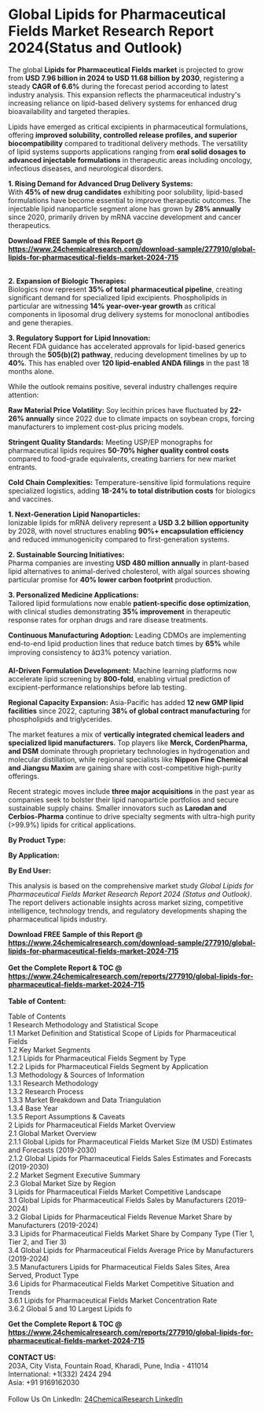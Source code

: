 <h1>Global Lipids for Pharmaceutical Fields Market Research Report 2024(Status and Outlook)</h1><p>The global <strong>Lipids for Pharmaceutical Fields market</strong> is projected to grow from <strong>USD 7.96 billion in 2024 to USD 11.68 billion by 2030</strong>, registering a steady <strong>CAGR of 6.6%</strong> during the forecast period according to latest industry analysis. This expansion reflects the pharmaceutical industry's increasing reliance on lipid-based delivery systems for enhanced drug bioavailability and targeted therapies.</p><p>Lipids have emerged as critical excipients in pharmaceutical formulations, offering <strong>improved solubility, controlled release profiles, and superior biocompatibility</strong> compared to traditional delivery methods. The versatility of lipid systems supports applications ranging from <strong>oral solid dosages to advanced injectable formulations</strong> in therapeutic areas including oncology, infectious diseases, and neurological disorders.</p><p><strong>1. Rising Demand for Advanced Drug Delivery Systems:</strong><br>
With <strong>45% of new drug candidates</strong> exhibiting poor solubility, lipid-based formulations have become essential to improve therapeutic outcomes. The injectable lipid nanoparticle segment alone has grown by <strong>28% annually</strong> since 2020, primarily driven by mRNA vaccine development and cancer therapeutics.</p><div><b>Download FREE Sample of this Report @ 
            <a href="https://www.24chemicalresearch.com/download-sample/277910/global-lipids-for-pharmaceutical-fields-market-2024-715">
            https://www.24chemicalresearch.com/download-sample/277910/global-lipids-for-pharmaceutical-fields-market-2024-715</a></b></div><br><p><strong>2. Expansion of Biologic Therapies:</strong><br>
Biologics now represent <strong>35% of total pharmaceutical pipeline</strong>, creating significant demand for specialized lipid excipients. Phospholipids in particular are witnessing <strong>14% year-over-year growth</strong> as critical components in liposomal drug delivery systems for monoclonal antibodies and gene therapies.</p><p><strong>3. Regulatory Support for Lipid Innovation:</strong><br>
Recent FDA guidance has accelerated approvals for lipid-based generics through the <strong>505(b)(2) pathway</strong>, reducing development timelines by up to <strong>40%</strong>. This has enabled over <strong>120 lipid-enabled ANDA filings</strong> in the past 18 months alone.</p><p>While the outlook remains positive, several industry challenges require attention:</p><p><strong>Raw Material Price Volatility:</strong> Soy lecithin prices have fluctuated by <strong>22-26% annually</strong> since 2022 due to climate impacts on soybean crops, forcing manufacturers to implement cost-plus pricing models.</p><p><strong>Stringent Quality Standards:</strong> Meeting USP/EP monographs for pharmaceutical lipids requires <strong>50-70% higher quality control costs</strong> compared to food-grade equivalents, creating barriers for new market entrants.</p><p><strong>Cold Chain Complexities:</strong> Temperature-sensitive lipid formulations require specialized logistics, adding <strong>18-24% to total distribution costs</strong> for biologics and vaccines.</p><p><strong>1. Next-Generation Lipid Nanoparticles:</strong><br>
Ionizable lipids for mRNA delivery represent a <strong>USD 3.2 billion opportunity</strong> by 2028, with novel structures enabling <strong>90%+ encapsulation efficiency</strong> and reduced immunogenicity compared to first-generation systems.</p><p><strong>2. Sustainable Sourcing Initiatives:</strong><br>
Pharma companies are investing <strong>USD 480 million annually</strong> in plant-based lipid alternatives to animal-derived cholesterol, with algal sources showing particular promise for <strong>40% lower carbon footprint</strong> production.</p><p><strong>3. Personalized Medicine Applications:</strong><br>
Tailored lipid formulations now enable <strong>patient-specific dose optimization</strong>, with clinical studies demonstrating <strong>35% improvement</strong> in therapeutic response rates for orphan drugs and rare disease treatments.</p><p><strong>Continuous Manufacturing Adoption:</strong> Leading CDMOs are implementing end-to-end lipid production lines that reduce batch times by <strong>65%</strong> while improving consistency to â¤3% potency variation.</p><p><strong>AI-Driven Formulation Development:</strong> Machine learning platforms now accelerate lipid screening by <strong>800-fold</strong>, enabling virtual prediction of excipient-performance relationships before lab testing.</p><p><strong>Regional Capacity Expansion:</strong> Asia-Pacific has added <strong>12 new GMP lipid facilities</strong> since 2022, capturing <strong>38% of global contract manufacturing</strong> for phospholipids and triglycerides.</p><p>The market features a mix of <strong>vertically integrated chemical leaders and specialized lipid manufacturers</strong>. Top players like <strong>Merck, CordenPharma, and DSM</strong> dominate through proprietary technologies in hydrogenation and molecular distillation, while regional specialists like <strong>Nippon Fine Chemical and Jiangsu Maxim</strong> are gaining share with cost-competitive high-purity offerings.</p><p>Recent strategic moves include <strong>three major acquisitions</strong> in the past year as companies seek to bolster their lipid nanoparticle portfolios and secure sustainable supply chains. Smaller innovators such as <strong>Larodan and Cerbios-Pharma</strong> continue to drive specialty segments with ultra-high purity (&gt;99.9%) lipids for critical applications.</p><p><strong>By Product Type:</strong></p><p><strong>By Application:</strong></p><p><strong>By End User:</strong></p><p>This analysis is based on the comprehensive market study <em>Global Lipids for Pharmaceutical Fields Market Research Report 2024 (Status and Outlook)</em>. The report delivers actionable insights across market sizing, competitive intelligence, technology trends, and regulatory developments shaping the pharmaceutical lipids industry.</p><div><b>Download FREE Sample of this Report @ 
            <a href="https://www.24chemicalresearch.com/download-sample/277910/global-lipids-for-pharmaceutical-fields-market-2024-715">
            https://www.24chemicalresearch.com/download-sample/277910/global-lipids-for-pharmaceutical-fields-market-2024-715</a></b></div><br><div><b>Get the Complete Report & TOC @ 
            <a href="https://www.24chemicalresearch.com/reports/277910/global-lipids-for-pharmaceutical-fields-market-2024-715">
            https://www.24chemicalresearch.com/reports/277910/global-lipids-for-pharmaceutical-fields-market-2024-715</a></b></div><br>
            <b>Table of Content:</b><p>Table of Contents<br />
1 Research Methodology and Statistical Scope<br />
1.1 Market Definition and Statistical Scope of Lipids for Pharmaceutical Fields<br />
1.2 Key Market Segments<br />
1.2.1 Lipids for Pharmaceutical Fields Segment by Type<br />
1.2.2 Lipids for Pharmaceutical Fields Segment by Application<br />
1.3 Methodology & Sources of Information<br />
1.3.1 Research Methodology<br />
1.3.2 Research Process<br />
1.3.3 Market Breakdown and Data Triangulation<br />
1.3.4 Base Year<br />
1.3.5 Report Assumptions & Caveats<br />
2 Lipids for Pharmaceutical Fields Market Overview<br />
2.1 Global Market Overview<br />
2.1.1 Global Lipids for Pharmaceutical Fields Market Size (M USD) Estimates and Forecasts (2019-2030)<br />
2.1.2 Global Lipids for Pharmaceutical Fields Sales Estimates and Forecasts (2019-2030)<br />
2.2 Market Segment Executive Summary<br />
2.3 Global Market Size by Region<br />
3 Lipids for Pharmaceutical Fields Market Competitive Landscape<br />
3.1 Global Lipids for Pharmaceutical Fields Sales by Manufacturers (2019-2024)<br />
3.2 Global Lipids for Pharmaceutical Fields Revenue Market Share by Manufacturers (2019-2024)<br />
3.3 Lipids for Pharmaceutical Fields Market Share by Company Type (Tier 1, Tier 2, and Tier 3)<br />
3.4 Global Lipids for Pharmaceutical Fields Average Price by Manufacturers (2019-2024)<br />
3.5 Manufacturers Lipids for Pharmaceutical Fields Sales Sites, Area Served, Product Type<br />
3.6 Lipids for Pharmaceutical Fields Market Competitive Situation and Trends<br />
3.6.1 Lipids for Pharmaceutical Fields Market Concentration Rate<br />
3.6.2 Global 5 and 10 Largest Lipids fo</p><div><b>Get the Complete Report & TOC @ 
            <a href="https://www.24chemicalresearch.com/reports/277910/global-lipids-for-pharmaceutical-fields-market-2024-715">
            https://www.24chemicalresearch.com/reports/277910/global-lipids-for-pharmaceutical-fields-market-2024-715</a></b></div><br><b>CONTACT US:</b><br>
            203A, City Vista, Fountain Road, Kharadi, Pune, India - 411014<br>
            International: +1(332) 2424 294<br>
            Asia: +91 9169162030 <br><br>
            Follow Us On LinkedIn: <a href="https://www.linkedin.com/company/24chemicalresearch/">24ChemicalResearch LinkedIn</a>